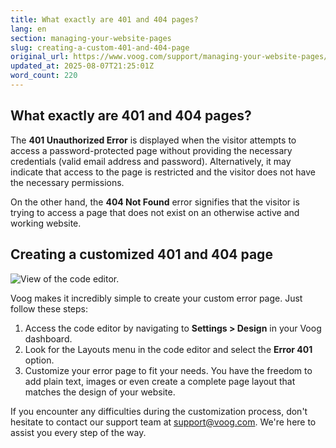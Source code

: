 ```yaml
---
title: What exactly are 401 and 404 pages?
lang: en
section: managing-your-website-pages
slug: creating-a-custom-401-and-404-page
original_url: https://www.voog.com/support/managing-your-website-pages/creating-a-custom-401-and-404-page
updated_at: 2025-08-07T21:25:01Z
word_count: 220
---
```

## What exactly are 401 and 404 pages?

The **401 Unauthorized Error** is displayed when the visitor attempts to access a password-protected page without providing the necessary credentials (valid email address and password). Alternatively, it may indicate that access to the page is restricted and the visitor does not have the necessary permissions.

On the other hand, the **404 Not Found** error signifies that the visitor is trying to access a page that does not exist on an otherwise active and working website.

## Creating a customized 401 and 404 page

![View of the code editor.](https://media.voog.com/0000/0036/2183/photos/Pages7-1_block.png "View of the code editor.")

Voog makes it incredibly simple to create your custom error page. Just follow these steps:  
  

1. Access the code editor by navigating to **Settings > Design** in your Voog dashboard.
2. Look for the Layouts menu in the code editor and select the **Error 401** option.
3. Customize your error page to fit your needs. You have the freedom to add plain text, images or even create a complete page layout that matches the design of your website.

  
If you encounter any difficulties during the customization process, don't hesitate to contact our support team at support@voog.com. We're here to assist you every step of the way.
